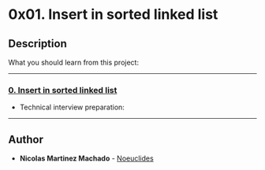 # 0x01. Insert in sorted linked list

## Description
What you should learn from this project:

---

### [0. Insert in sorted linked list](./0-insert_number.c)
* Technical interview preparation: 

---

## Author
* **Nicolas Martinez Machado** - [Noeuclides](https://github.com/Noeuclides)